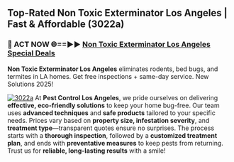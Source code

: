 ## Top-Rated Non Toxic Exterminator Los Angeles | Fast & Affordable (3022a)

<h3>🐜 ACT NOW 🌐==►► <a href="https://tinyurl.com/yc7vsfwc" rel="nofollow">Non Toxic Exterminator Los Angeles Special Deals</a></h3>

**Non Toxic Exterminator Los Angeles** eliminates rodents, bed bugs, and termites in LA homes. Get free inspections + same-day service. New Solutions 2025!

[![3022a](https://i.imgur.com/1VzRXn8.jpeg)](https://tinyurl.com/yc7vsfwc)
At **Pest Control Los Angeles**, we pride ourselves on delivering **effective, eco-friendly solutions** to keep your home bug-free. Our team uses **advanced techniques** and **safe products** tailored to your specific needs. Prices vary based on **property size, infestation severity**, and **treatment type**—transparent quotes ensure no surprises. The process starts with a **thorough inspection**, followed by a **customized treatment plan**, and ends with **preventative measures** to keep pests from returning. Trust us for **reliable, long-lasting results** with a smile!